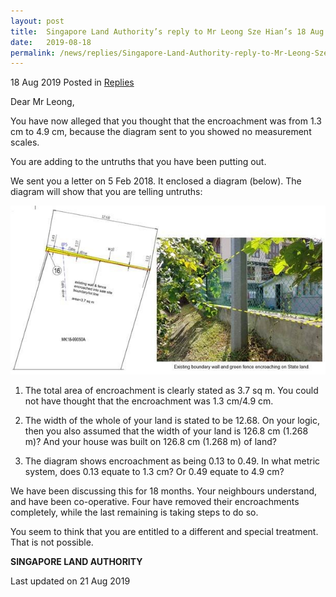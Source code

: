 ```yaml
---
layout: post
title:  Singapore Land Authority’s reply to Mr Leong Sze Hian’s 18 Aug Facebook post
date:   2019-08-18
permalink: /news/replies/Singapore-Land-Authority-reply-to-Mr-Leong-Sze-Hian-18-Aug-Facebook-post
---
```


18 Aug 2019 Posted in [Replies](/news/replies)  

Dear Mr Leong,  

You have now alleged that you thought that the encroachment was from 1.3 cm to 4.9 cm, because the diagram sent to you showed no measurement scales.  


You are adding to the untruths that you have been putting out.  


We sent you a letter on 5 Feb 2018.  It enclosed a diagram (below). The diagram will show that you are telling untruths:  

![18 aug reply to mr leong post](/images/news/replies/1566140561857.jpg) 


1. The total area of encroachment is clearly stated as 3.7 sq m.  You could not have thought that the encroachment was 1.3 cm/4.9 cm.

2. The width of the whole of your land is stated to be 12.68. On your logic, then you also assumed that the width of your land is 126.8 cm (1.268 m)? And your house was built on 126.8 cm (1.268 m) of land?

3. The diagram shows encroachment as being 0.13 to 0.49. In what metric system, does 0.13 equate to 1.3 cm? Or 0.49 equate to 4.9 cm?

We have been discussing this for 18 months. Your neighbours understand, and have been co-operative. Four have removed their encroachments completely, while the last remaining is taking steps to do so.

You seem to think that you are entitled to a different and special treatment. That is not possible.

**SINGAPORE LAND AUTHORITY**


<p class="right-side-updated">Last updated on 21 Aug 2019</p> 
